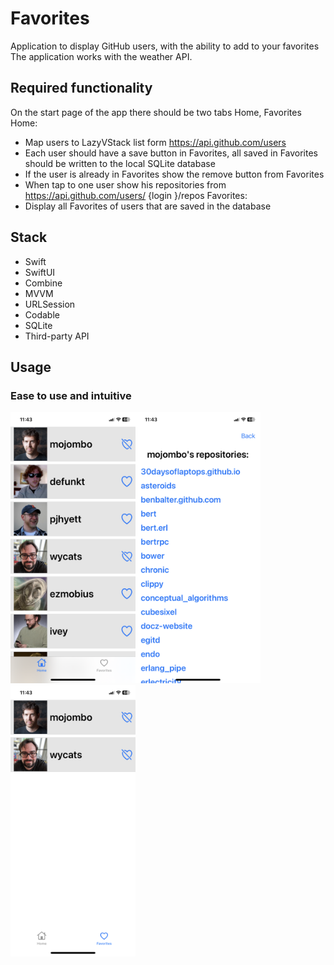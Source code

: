 # Favorites

Application to display GitHub users, with the ability to add to your favorites \
The application works with the weather API.

## Required functionality
On the start page of the app there should be two tabs Home, Favorites Home:
- Map users to LazyVStack list form https://api.github.com/users
- Each user should have a save button in Favorites, all saved in Favorites should be written to the local SQLite database
- If the user is already in Favorites show the remove button from Favorites
- When tap to one user show his repositories from https://api.github.com/users/ {login }/repos
Favorites:
- Display all Favorites of users that are saved in the database

## Stack
- Swift
- SwiftUI
- Combine
- MVVM
- URLSession
- Codable
- SQLite
- Third-party API

## Usage
### Ease to use and intuitive
<img src="https://github.com/DmytroHorodyskyi/Favorites/blob/main/HomeScreenshot.PNG" width="200" ><img src="https://github.com/DmytroHorodyskyi/Favorites/blob/main/RepositoriesScreenshot.PNG" width="200" ><img src="https://github.com/DmytroHorodyskyi/Favorites/blob/main/FavoritesScreenshot.PNG" width="200" >
